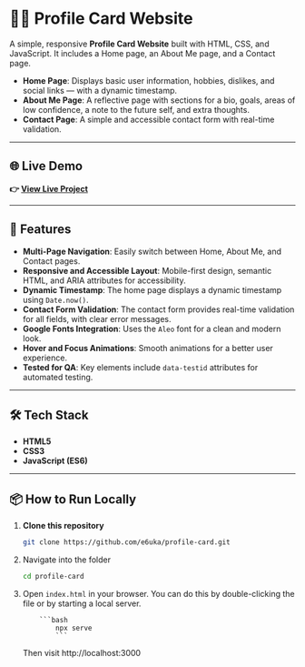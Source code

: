 # 🧑‍💻 Profile Card Website

A simple, responsive **Profile Card Website** built with HTML, CSS, and JavaScript.
It includes a Home page, an About Me page, and a Contact page.

-   **Home Page**: Displays basic user information, hobbies, dislikes, and social links — with a dynamic timestamp.
-   **About Me Page**: A reflective page with sections for a bio, goals, areas of low confidence, a note to the future self, and extra thoughts.
-   **Contact Page**: A simple and accessible contact form with real-time validation.

---

## 🌐 Live Demo
**👉 [View Live Project](https://e6uka.github.io/profile-card/)**

---

## 🧠 Features
-   **Multi-Page Navigation**: Easily switch between Home, About Me, and Contact pages.
-   **Responsive and Accessible Layout**: Mobile-first design, semantic HTML, and ARIA attributes for accessibility.
-   **Dynamic Timestamp**: The home page displays a dynamic timestamp using `Date.now()`.
-   **Contact Form Validation**: The contact form provides real-time validation for all fields, with clear error messages.
-   **Google Fonts Integration**: Uses the `Aleo` font for a clean and modern look.
-   **Hover and Focus Animations**: Smooth animations for a better user experience.
-   **Tested for QA**: Key elements include `data-testid` attributes for automated testing.

---

## 🛠️ Tech Stack
-   **HTML5**
-   **CSS3**
-   **JavaScript (ES6)**

---

## 📦 How to Run Locally

1.  **Clone this repository**
    ```bash
    git clone https://github.com/e6uka/profile-card.git
    ```

2.  Navigate into the folder
    ```bash
    cd profile-card
    ```

3.  Open `index.html` in your browser. You can do this by double-clicking the file 
        or 
            by starting a local server.

            ```bash
                npx serve
                ```
    Then visit http://localhost:3000